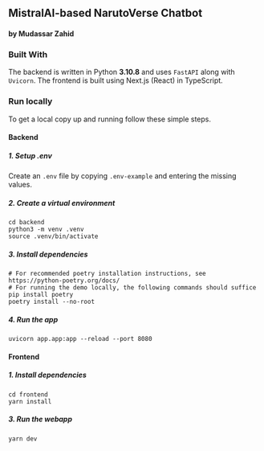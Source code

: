 ## MistralAI-based NarutoVerse Chatbot

#### by Mudassar Zahid

### Built With

The backend is written in Python **3.10.8** and uses `FastAPI` along with `Uvicorn`.
The frontend is built using Next.js (React) in TypeScript.

### Run locally

To get a local copy up and running follow these simple steps.

#### Backend

##### 1. Setup .env

Create an `.env` file by copying `.env-example` and entering the missing values.

##### 2. Create a virtual environment

```shell
cd backend
python3 -m venv .venv 
source .venv/bin/activate
```

##### 3. Install dependencies

```shell
# For recommended poetry installation instructions, see https://python-poetry.org/docs/
# For running the demo locally, the following commands should suffice
pip install poetry
poetry install --no-root
```

##### 4. Run the app

```shell
uvicorn app.app:app --reload --port 8080
```

#### Frontend

##### 1. Install dependencies

```shell
cd frontend
yarn install
```

##### 3. Run the webapp

```shell
yarn dev
```
